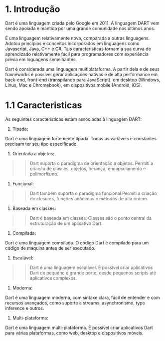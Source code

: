 # 1. Introdução #
> 
Dart é uma linguagem criada pelo Google em 2011. A linguagem DART vem sendo apoiada e mantida por uma grande
comunidade nos últimos anos.
>
> 
É uma linguagem relativamente nova, comparada a outras 
linguagens. Adotou princípios e conceitos incorporados em linguagens como Javascript, Java, C++ e C#. 
Tais caracteristicas tornam a sua curva de aprendizado relativamente fácil para 
programadores com experiência prévia em lnguagens semelhantes.
>
>
Dart é considerada uma linguagem multiplataforma. A partir dela e de seus frameworks 
é possível gerar aplicações nativas e de alta performance em back-end, front-end 
(transpilando para JavaScript), em desktop (Windows, Linux, Mac e Chromebook), em 
dispositivos mobile (Android, iOS). 
>

# 1.1 Caracteristicas #
As seguintes características estam associadas à linguagem DART:
>
1. Tipada: 
>>
Dart é uma linguagem fortemente tipada. Todas as variáveis e 
constantes precisam ter seu tipo especificado.
>>
> 
1. Orientada a objetos: 
>> Dart suporta o paradigma de orientação a objetos. Permiti a criação de classes, objetos, herança, encapsulamento e polimorfismo.
>>
>
1. Funcional:
>> Dart também suporta o paradigma funcional.Permiti a criação de closures, funções anônimas e métodos de alta ordem.
>>
>
>
1. Baseada em classes:
>> Dart é baseada em classes. Classes são o ponto central da estruturação de um aplicativo Dart.
>>
>
>
1. Compilada:
>>
Dart é uma linguagem compilada. O código Dart é compilado para um código 
de máquina antes de ser executado.
>>
>
>
1. Escalável:
>> Dart é uma linguagem escalável. É possível criar aplicativos 
Dart de pequeno e grande porte, desde pequenos scripts até aplicativos complexos.
>>
>
1. Moderna:
>>
Dart é uma linguagem moderna, com sintaxe clara, fácil de entender e com recursos avançados, como suporte a streams, asynchronismo, type inference e outros.
>>
>
>
1. Multi-plataforma:
>>
Dart é uma linguagem multi-plataforma. É possível criar aplicativos Dart para 
várias plataformas, como web, desktop e dispositivos móveis. 
>>
>